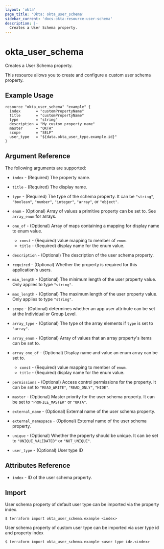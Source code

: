 ```yaml
---
layout: 'okta'
page_title: 'Okta: okta_user_schema'
sidebar_current: 'docs-okta-resource-user-schema'
description: |-
  Creates a User Schema property.
---
```


# okta_user_schema

Creates a User Schema property.

This resource allows you to create and configure a custom user schema property.

## Example Usage

```hcl
resource "okta_user_schema" "example" {
  index       = "customPropertyName"
  title       = "customPropertyName"
  type        = "string"
  description = "My custom property name"
  master      = "OKTA"
  scope       = "SELF"
  user_type   = "${data.okta_user_type.example.id}"
}
```

## Argument Reference

The following arguments are supported:

- `index` - (Required) The property name.

- `title` - (Required) The display name.

- `type` - (Required) The type of the schema property. It can be `"string"`, `"boolean"`, `"number"`, `"integer"`, `"array"`, or `"object"`.

- `enum` - (Optional) Array of values a primitive property can be set to. See `array_enum` for arrays.

- `one_of` - (Optional) Array of maps containing a mapping for display name to enum value.

  - `const` - (Required) value mapping to member of `enum`.
  - `title` - (Required) display name for the enum value.

- `description` - (Optional) The description of the user schema property.

- `required` - (Optional) Whether the property is required for this application's users.

- `min_length` - (Optional) The minimum length of the user property value. Only applies to type `"string"`.

- `max_length` - (Optional) The maximum length of the user property value. Only applies to type `"string"`.

- `scope` - (Optional) determines whether an app user attribute can be set at the Individual or Group Level.

- `array_type` - (Optional) The type of the array elements if `type` is set to `"array"`.

- `array_enum` - (Optional) Array of values that an array property's items can be set to.

- `array_one_of` - (Optional) Display name and value an enum array can be set to.

  - `const` - (Required) value mapping to member of `enum`.
  - `title` - (Required) display name for the enum value.

- `permissions` - (Optional) Access control permissions for the property. It can be set to `"READ_WRITE"`, `"READ_ONLY"`, `"HIDE"`.

- `master` - (Optional) Master priority for the user schema property. It can be set to `"PROFILE_MASTER"` or `"OKTA"`.

- `external_name` - (Optional) External name of the user schema property.

- `external_namespace` - (Optional) External name of the user schema property.

- `unique` - (Optional) Whether the property should be unique. It can be set to `"UNIQUE_VALIDATED"` or `"NOT_UNIQUE"`.

- `user_type` - (Optional) User type ID

## Attributes Reference

- `index` - ID of the user schema property.

## Import

User schema property of default user type can be imported via the property index.

```
$ terraform import okta_user_schema.example <index>
```

User schema property of custom user type can be imported via user type id and property index

```
$ terraform import okta_user_schema.example <user type id>.<index>
```

